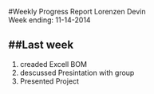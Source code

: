 #Weekly Progress Report
Lorenzen Devin <br>
Week ending: 11-14-2014 <br>

##Last week
----------
  1. creaded Excell BOM
  2. descussed Presintation with group
  3. Presented Project
